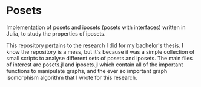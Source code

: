 # Posets
Implementation of posets and iposets (posets with interfaces) written in Julia, to study the properties of iposets.

This repository pertains to the research I did for my bachelor's thesis. I know the repository is a mess, but it's
because it was a simple collection of small scripts to analyse different sets of posets and iposets. The main
files of interest are posets.jl and iposets.jl which contain all of the important functions to manipulate graphs,
and the ever so important graph isomorphism algorithm that I wrote for this research.
